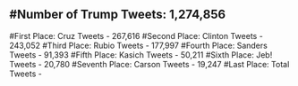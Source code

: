 #Number of Trump Tweets: 1,274,856
---
#First Place: Cruz Tweets - 267,616
#Second Place: Clinton Tweets - 243,052
#Third Place: Rubio Tweets - 177,997
#Fourth Place: Sanders Tweets - 91,393
#Fifth Place: Kasich Tweets - 50,211
#Sixth Place: Jeb! Tweets - 20,780
#Seventh Place: Carson Tweets - 19,247
#Last Place: Total Tweets -  
